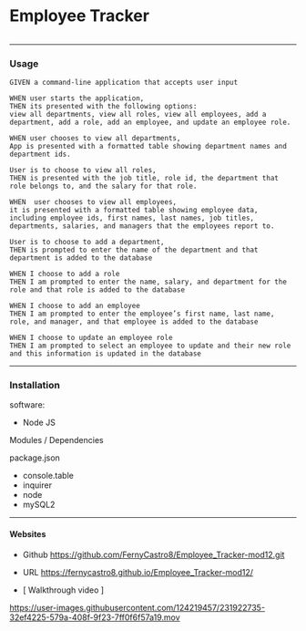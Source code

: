 # Employee Tracker
 
#### 

######

---------------------------------------------------------------------
### Usage

```
GIVEN a command-line application that accepts user input

WHEN user starts the application,
THEN its presented with the following options: 
view all departments, view all roles, view all employees, add a department, add a role, add an employee, and update an employee role.

WHEN user chooses to view all departments,
App is presented with a formatted table showing department names and department ids.

User is to choose to view all roles,
THEN is presented with the job title, role id, the department that role belongs to, and the salary for that role.

WHEN  user chooses to view all employees,
it is presented with a formatted table showing employee data, including employee ids, first names, last names, job titles, departments, salaries, and managers that the employees report to.

User is to choose to add a department,
THEN is prompted to enter the name of the department and that department is added to the database

WHEN I choose to add a role
THEN I am prompted to enter the name, salary, and department for the role and that role is added to the database

WHEN I choose to add an employee
THEN I am prompted to enter the employee’s first name, last name, role, and manager, and that employee is added to the database

WHEN I choose to update an employee role
THEN I am prompted to select an employee to update and their new role and this information is updated in the database

```

---------------------------------------------------------------------

### Installation
software:
- Node JS

Modules / Dependencies

package.json

- console.table
- inquirer
- node
- mySQL2

---------------------------------------------------------------------


#### Websites 

- Github
https://github.com/FernyCastro8/Employee_Tracker-mod12.git

- URL
https://fernycastro8.github.io/Employee_Tracker-mod12/

- [ Walkthrough video ]


https://user-images.githubusercontent.com/124219457/231922735-32ef4225-579a-408f-9f23-7ff0f6f57a19.mov

